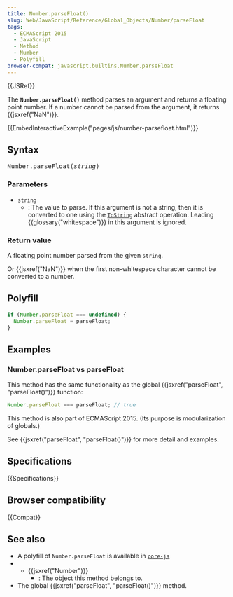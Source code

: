 ```yaml
---
title: Number.parseFloat()
slug: Web/JavaScript/Reference/Global_Objects/Number/parseFloat
tags:
  - ECMAScript 2015
  - JavaScript
  - Method
  - Number
  - Polyfill
browser-compat: javascript.builtins.Number.parseFloat
---
```

{{JSRef}}

The **`Number.parseFloat()`** method parses an argument and returns a floating
point number. If a number cannot be parsed from the argument, it returns
{{jsxref("NaN")}}.

{{EmbedInteractiveExample("pages/js/number-parsefloat.html")}}

## Syntax

<pre class="brush: js">Number.parseFloat(<var>string</var>)</pre>

### Parameters

- `string`
  - : The value to parse. If this argument is not a string, then it is converted
    to one using the [`ToString`](https://tc39.es/ecma262/#sec-tostring)
    abstract operation. Leading {{glossary("whitespace")}} in this
    argument is ignored.

### Return value

A floating point number parsed from the given `string`.

Or {{jsxref("NaN")}} when the first non-whitespace character cannot be
converted to a number.

## Polyfill

```js
if (Number.parseFloat === undefined) {
  Number.parseFloat = parseFloat;
}
```

## Examples

### Number.parseFloat vs parseFloat

This method has the same functionality as the global
{{jsxref("parseFloat", "parseFloat()")}} function:

```js
Number.parseFloat === parseFloat; // true
```

This method is also part of ECMAScript 2015. (Its purpose is modularization of
globals.)

See {{jsxref("parseFloat", "parseFloat()")}} for more detail and
examples.

## Specifications

{{Specifications}}

## Browser compatibility

{{Compat}}

## See also

- A polyfill of `Number.parseFloat` is available in
  [`core-js`](https://github.com/zloirock/core-js#ecmascript-number)
- - {{jsxref("Number")}}
    - : The object this method belongs to.
- The global {{jsxref("parseFloat", "parseFloat()")}} method.
